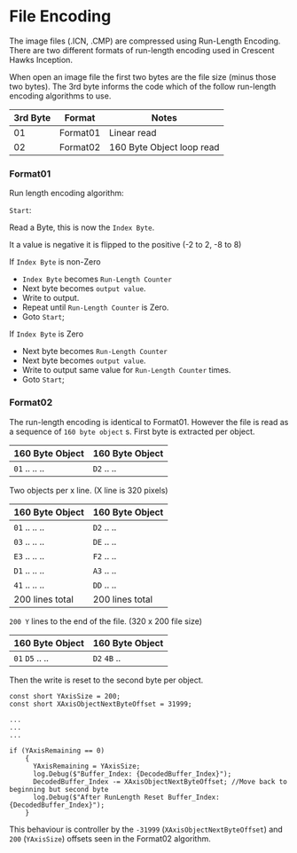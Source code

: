 # File Encoding

The image files (.ICN, .CMP) are compressed using Run-Length Encoding.
There are two different formats of run-length encoding used in Crescent Hawks Inception.

When open an image file the first two bytes are the file size (minus those two bytes).
The 3rd byte informs the code which of the follow run-length encoding algorithms to use.

|3rd Byte|Format|Notes|
|----|----|----|
|01|Format01|Linear read|
|02|Format02|160 Byte Object loop read|


### Format01
Run length encoding algorithm:

`Start`:

Read a Byte, this is now the `Index Byte`.

It a value is negative it is flipped to the positive
(-2 to 2, -8 to 8)

If `Index Byte` is non-Zero
  - `Index Byte` becomes `Run-Length Counter`
  - Next byte becomes `output value`.
  - Write to output.
  - Repeat until `Run-Length Counter` is Zero.
  - Goto `Start`;

If `Index Byte` is Zero
  - Next byte becomes `Run-Length Counter`
  - Next byte becomes `output value`.
  - Write to output same value for `Run-Length Counter` times.
  - Goto `Start`;

### Format02
The run-length encoding is identical to Format01.
However the file is read as a sequence of `160 byte object` s.
First byte is extracted per object.

|160 Byte Object|160 Byte Object|
|----|----|
|`01` .. .. .. | `D2` .. ..|

Two objects per x line. (X line is 320 pixels)

|160 Byte Object|160 Byte Object|
|----|----|
|`01` .. .. .. | `D2` .. ..|
|`03` .. .. .. | `DE` .. ..|
|`E3` .. .. .. | `F2` .. ..|
|`D1` .. .. .. | `A3` .. ..|
|`41` .. .. .. | `DD` .. ..|
| 200 lines total | 200 lines total |

`200 Y` lines to the end of the file.  (320 x 200 file size)

|160 Byte Object|160 Byte Object|
|----|----|
|`01` `D5` .. .. | `D2` `4B` ..|

Then the write is reset to the second byte per object.

```
const short YAxisSize = 200;
const short XAxisObjectNextByteOffset = 31999;

...
...
...

if (YAxisRemaining == 0)
    {
      YAxisRemaining = YAxisSize;
      log.Debug($"Buffer_Index: {DecodedBuffer_Index}");
      DecodedBuffer_Index -= XAxisObjectNextByteOffset; //Move back to beginning but second byte
      log.Debug($"After RunLength Reset Buffer_Index: {DecodedBuffer_Index}");
    }
```

This behaviour is controller by the `-31999` (`XAxisObjectNextByteOffset`) and `200` (`YAxisSize`) offsets seen in the Format02 algorithm.
